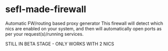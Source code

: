 sefl-made-firewall
==================

Automatic FW/routing based proxy generator
This firewall will detect which nics are enabled on your system, and then will automatically
open ports as per your request(s)/running services.

STILL IN BETA STAGE - ONLY WORKS WITH 2 NICS
